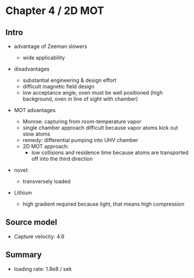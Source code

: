# Chapter 4 / 2D MOT
## Intro
- advantage of Zeeman slowers
    - wide applicability
- disadvantages
    - substantial engineering & design effort
    - difficult magnetic field design
    - low acceptance angle, oven must be well positioned (high background, oven in line of sight with chamber)
- MOT advantages
    - Monroe: capturing from room-temperature vapor
    - single chamber approach difficult because vapor atoms kick out slow atoms
    - remedy: differential pumping into UHV chamber
    - 2D MOT approach:
        - low collisions and residence time because atoms are transported off into the third direction
- novel:
    - transversely loaded

- Lithium
    - high gradient required because light, that means high compression

## Source model
- Capture velocity: 4.6
## Summary
- loading rate: 1.8e8 / sek